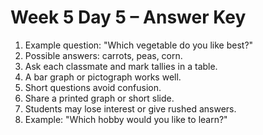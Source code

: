 # Week 5 Day 5 – Answer Key

1. Example question: "Which vegetable do you like best?"
2. Possible answers: carrots, peas, corn.
3. Ask each classmate and mark tallies in a table.
4. A bar graph or pictograph works well.
5. Short questions avoid confusion.
6. Share a printed graph or short slide.
7. Students may lose interest or give rushed answers.
8. Example: "Which hobby would you like to learn?"
